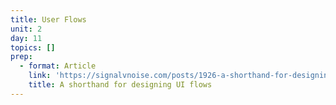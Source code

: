 ```yaml
---
title: User Flows
unit: 2
day: 11
topics: []
prep:
  - format: Article
    link: 'https://signalvnoise.com/posts/1926-a-shorthand-for-designing-ui-flows'
    title: A shorthand for designing UI flows
---
```


